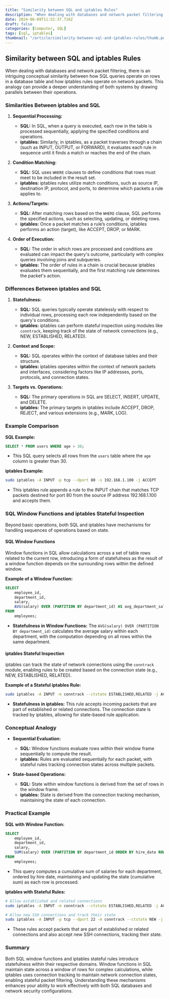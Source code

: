 ```yaml
---
title: "Similarity between SQL and iptables Rules"
description: "When dealing with databases and network packet filtering, there is an intriguing conceptual similarity between how SQL queries operate on rows in a database table and how iptables rules operate on network packets. This analogy can provide a deeper understanding of both systems by drawing parallels between their operations."
date: 2024-06-09T11:52:37.716Z
draft: false
categories: [Computer, SQL]
tags: [sql, iptables]
thumbnail: "/article/similarity-between-sql-and-iptables-rules/thumb.png"
---
```


## Similarity between SQL and iptables Rules

When dealing with databases and network packet filtering, there is an intriguing conceptual similarity between how SQL queries operate on rows in a database table and how iptables rules operate on network packets. This analogy can provide a deeper understanding of both systems by drawing parallels between their operations.

### Similarities Between iptables and SQL

1. **Sequential Processing:**

    - **SQL:** In SQL, when a query is executed, each row in the table is processed sequentially, applying the specified conditions and operations.
    - **iptables:** Similarly, in iptables, as a packet traverses through a chain (such as INPUT, OUTPUT, or FORWARD), it evaluates each rule in sequence until it finds a match or reaches the end of the chain.

2. **Condition Matching:**

    - **SQL:** SQL uses `WHERE` clauses to define conditions that rows must meet to be included in the result set.
    - **iptables:** iptables rules utilize match conditions, such as source IP, destination IP, protocol, and ports, to determine which packets a rule applies to.

3. **Actions/Targets:**

    - **SQL:** After matching rows based on the `WHERE` clause, SQL performs the specified actions, such as selecting, updating, or deleting rows.
    - **iptables:** Once a packet matches a rule’s conditions, iptables performs an action (target), like ACCEPT, DROP, or MARK.

4. **Order of Execution:**

    - **SQL:** The order in which rows are processed and conditions are evaluated can impact the query's outcome, particularly with complex queries involving joins and subqueries.
    - **iptables:** The order of rules in a chain is crucial because iptables evaluates them sequentially, and the first matching rule determines the packet's action.

### Differences Between iptables and SQL

1. **Statefulness:**

    - **SQL:** SQL queries typically operate statelessly with respect to individual rows, processing each row independently based on the query's conditions.
    - **iptables:** iptables can perform stateful inspection using modules like `conntrack`, keeping track of the state of network connections (e.g., NEW, ESTABLISHED, RELATED).

2. **Context and Scope:**

    - **SQL:** SQL operates within the context of database tables and their structure.
    - **iptables:** iptables operates within the context of network packets and interfaces, considering factors like IP addresses, ports, protocols, and connection states.

3. **Targets vs. Operations:**

    - **SQL:** The primary operations in SQL are SELECT, INSERT, UPDATE, and DELETE.
    - **iptables:** The primary targets in iptables include ACCEPT, DROP, REJECT, and various extensions (e.g., MARK, LOG).

### Example Comparison

**SQL Example:**

```sql
SELECT * FROM users WHERE age > 30;
```

- This SQL query selects all rows from the `users` table where the `age` column is greater than 30.

**iptables Example:**

```bash
sudo iptables -A INPUT -p tcp --dport 80 -s 192.168.1.100 -j ACCEPT
```

- This iptables rule appends a rule to the INPUT chain that matches TCP packets destined for port 80 from the source IP address 192.168.1.100 and accepts them.

### SQL Window Functions and iptables Stateful Inspection

Beyond basic operations, both SQL and iptables have mechanisms for handling sequences of operations based on state. 

#### SQL Window Functions

Window functions in SQL allow calculations across a set of table rows related to the current row, introducing a form of statefulness as the result of a window function depends on the surrounding rows within the defined window.

**Example of a Window Function:**

```sql
SELECT
    employee_id,
    department_id,
    salary,
    AVG(salary) OVER (PARTITION BY department_id) AS avg_department_salary
FROM
    employees;
```

- **Statefulness in Window Functions:** The `AVG(salary) OVER (PARTITION BY department_id)` calculates the average salary within each department, with the computation depending on all rows within the same department.

#### iptables Stateful Inspection

iptables can track the state of network connections using the `conntrack` module, enabling rules to be created based on the connection state (e.g., NEW, ESTABLISHED, RELATED).

**Example of a Stateful iptables Rule:**

```bash
sudo iptables -A INPUT -m conntrack --ctstate ESTABLISHED,RELATED -j ACCEPT
```

- **Statefulness in iptables:** This rule accepts incoming packets that are part of established or related connections. The connection state is tracked by iptables, allowing for state-based rule application.

### Conceptual Analogy

- **Sequential Evaluation:**
  - **SQL:** Window functions evaluate rows within their window frame sequentially to compute the result.
  - **iptables:** Rules are evaluated sequentially for each packet, with stateful rules tracking connection states across multiple packets.

- **State-based Operations:**
  - **SQL:** State within window functions is derived from the set of rows in the window frame.
  - **iptables:** State is derived from the connection tracking mechanism, maintaining the state of each connection.

### Practical Example

**SQL with Window Function:**

```sql
SELECT
    employee_id,
    department_id,
    salary,
    SUM(salary) OVER (PARTITION BY department_id ORDER BY hire_date ROWS BETWEEN UNBOUNDED PRECEDING AND CURRENT ROW) AS cumulative_salary
FROM
    employees;
```

- This query computes a cumulative sum of salaries for each department, ordered by hire date, maintaining and updating the state (cumulative sum) as each row is processed.

**iptables with Stateful Rules:**

```bash
# Allow established and related connections
sudo iptables -A INPUT -m conntrack --ctstate ESTABLISHED,RELATED -j ACCEPT

# Allow new SSH connections and track their state
sudo iptables -A INPUT -p tcp --dport 22 -m conntrack --ctstate NEW -j ACCEPT
```

- These rules accept packets that are part of established or related connections and also accept new SSH connections, tracking their state.

### Summary

Both SQL window functions and iptables stateful rules introduce statefulness within their respective domains. Window functions in SQL maintain state across a window of rows for complex calculations, while iptables uses connection tracking to maintain network connection states, enabling stateful packet filtering. Understanding these mechanisms enhances your ability to work effectively with both SQL databases and network security configurations.